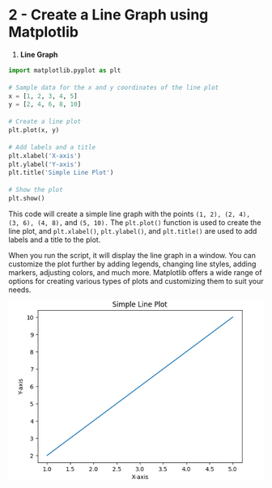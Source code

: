 # 2 - Create a Line Graph using Matplotlib
 
1. **Line Graph**

```python
import matplotlib.pyplot as plt

# Sample data for the x and y coordinates of the line plot
x = [1, 2, 3, 4, 5]
y = [2, 4, 6, 8, 10]

# Create a line plot
plt.plot(x, y)

# Add labels and a title
plt.xlabel('X-axis')
plt.ylabel('Y-axis')
plt.title('Simple Line Plot')

# Show the plot
plt.show()
```

This code will create a simple line graph with the points `(1, 2), (2, 4), (3, 6), (4, 8),` and `(5, 10).` The `plt.plot()` function is used to create the line plot, and `plt.xlabel()`, `plt.ylabel()`, and `plt.title()` are used to add labels and a title to the plot.

When you run the script, it will display the line graph in a window. You can customize the plot further by adding legends, changing line styles, adding markers, adjusting colors, and much more. Matplotlib offers a wide range of options for creating various types of plots and customizing them to suit your needs.

![Image](2.png)